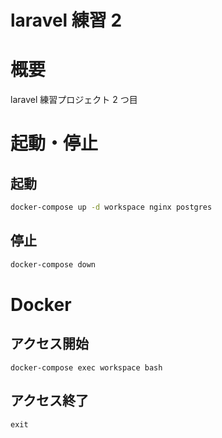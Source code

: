 # laravel 練習 2

# 概要

laravel 練習プロジェクト 2 つ目

# 起動・停止

## 起動

```sh
docker-compose up -d workspace nginx postgres
```

## 停止

```sh
docker-compose down
```

# Docker

## アクセス開始

```
docker-compose exec workspace bash
```

## アクセス終了

```
exit
```
